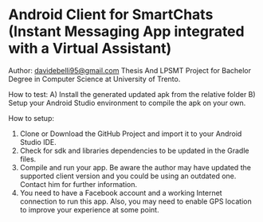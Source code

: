 # Android Client for SmartChats (Instant Messaging App integrated with a Virtual Assistant)

Author: davidebelli95@gmail.com
Thesis And LPSMT Project for Bachelor Degree in Computer Science at University of Trento.

How to test:
A) Install the generated updated apk from the relative folder
B) Setup your Android Studio environment to compile the apk on your own.

How to setup:
1) Clone or Download the GitHub Project and import it to your Android Studio IDE.
2) Check for sdk and libraries dependencies to be updated in the Gradle files.
3) Compile and run your app. Be aware the author may have updated the supported client version and you could be using an outdated one. Contact him for further information.
4) You need to have a Facebook account and a working Internet connection to run this app. Also, you may need to enable GPS location to improve your experience at some point.
